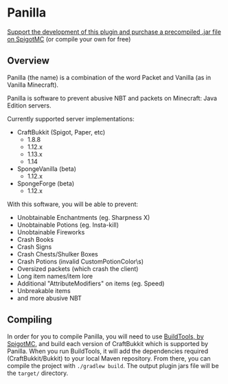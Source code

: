 # Panilla
[Support the development of this plugin and purchase a precompiled .jar file on SpigotMC](https://www.spigotmc.org/resources/65694/) (or compile your own for free)

## Overview
Panilla (the name) is a combination of the word Packet and Vanilla (as in Vanilla Minecraft).

Panilla is software to prevent abusive NBT and packets on Minecraft: Java Edition servers.

Currently supported server implementations:
- CraftBukkit (Spigot, Paper, etc)
  - 1.8.8
  - 1.12.x
  - 1.13.x
  - 1.14
- SpongeVanilla (beta)
  - 1.12.x
- SpongeForge (beta)
  - 1.12.x

With this software, you will be able to prevent:

- Unobtainable Enchantments (eg. Sharpness X)
- Unobtainable Potions (eg. Insta-kill)
- Unobtainable Fireworks
- Crash Books
- Crash Signs
- Crash Chests/Shulker Boxes
- Crash Potions (invalid CustomPotionColor\s)
- Oversized packets (which crash the client)
- Long item names/item lore
- Additional "AttributeModifiers" on items (eg. Speed)
- Unbreakable items
- and more abusive NBT

## Compiling
In order for you to compile Panilla, you will need to use [BuildTools, by SpigotMC](https://www.spigotmc.org/wiki/buildtools), and build each version of CraftBukkit which is supported by Panilla.
When you run BuildTools, it will add the dependencies required (CraftBukkit/Bukkit) to your local Maven repository.
From there, you can compile the project with `./gradlew build`. The output plugin jars file will be the `target/` directory.
